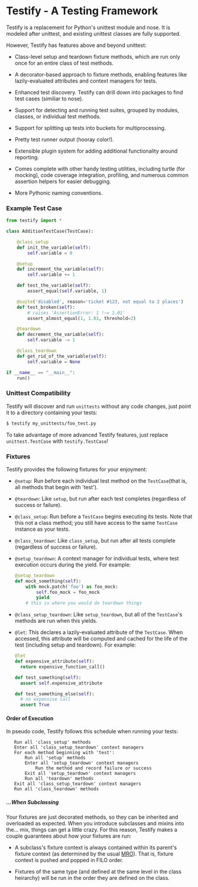 # Testify - A Testing Framework

Testify is a replacement for Python's unittest module and nose. It is modeled
after unittest, and existing unittest classes are fully supported.

However, Testify has features above and beyond unittest:

  - Class-level setup and teardown fixture methods, which are run only once for
    an entire class of test methods.

  - A decorator-based approach to fixture methods, enabling features like
    lazily-evaluated attributes and context managers for tests.

  - Enhanced test discovery. Testify can drill down into packages to find test
    cases (similiar to nose).

  - Support for detecting and running test suites, grouped by modules,
    classes, or individual test methods.

  - Support for splitting up tests into buckets for multiprocessing.

  - Pretty test runner output (hooray color!).

  - Extensible plugin system for adding additional functionality around
    reporting.

  - Comes complete with other handy testing utilities, including turtle (for
    mocking), code coverage integration, profiling, and numerous common
    assertion helpers for easier debugging.

  - More Pythonic naming conventions.

### Example Test Case

```python
from testify import *

class AdditionTestCase(TestCase):

    @class_setup
    def init_the_variable(self):
        self.variable = 0

    @setup
    def increment_the_variable(self):
        self.variable += 1

    def test_the_variable(self):
        assert_equal(self.variable, 1)

    @suite('disabled', reason='ticket #123, not equal to 2 places')
    def test_broken(self):
        # raises 'AssertionError: 1 !~= 1.01'
        assert_almost_equal(1, 1.01, threshold=2)

    @teardown
    def decrement_the_variable(self):
        self.variable -= 1

    @class_teardown
    def get_rid_of_the_variable(self):
        self.variable = None

if __name__ == "__main__":
    run()
```

### Unittest Compatibility

Testify will discover and run ``unittests`` without any code changes, just
point it to a directory containing your tests:

```bash
$ testify my_unittests/foo_test.py
```

To take advantage of more advanced Testify features, just replace
``unittest.TestCase`` with ``testify.TestCase``!

### Fixtures

Testify provides the following fixtures for your enjoyment:

  - ``@setup``: Run before each individual test method on the ``TestCase``(that
    is, all methods that begin with 'test').

  - ``@teardown``: Like ``setup``, but run after each test completes
    (regardless of success or failure).

  - ``@class_setup``: Run before a ``TestCase`` begins executing its tests.
    Note that this not a class method; you still have access to the same
    ``TestCase`` instance as your tests.

  - ``@class_teardown``: Like ``class_setup``, but run after all tests complete
    (regardless of success or failure).

  - ``@setup_teardown``: A context manager for individual tests, where test
    execution occurs during the yield. For example:

    ```python
    @setup_teardown
    def mock_something(self):
        with mock.patch('foo') as foo_mock:
            self.foo_mock = foo_mock
            yield
        # this is where you would do teardown things
    ```

  - ``@class_setup_teardown``: Like ``setup_teardown``, but all of the
    ``TestCase``'s methods are run when this yields.

  - ``@let``: This declares a lazily-evaluated attribute of the ``TestCase``.
    When accessed, this attribute will be computed and cached for the life of
    the test (including setup and teardown). For example:

    ```python
    @let
    def expensive_attribute(self):
      return expensive_function_call()

    def test_something(self):
      assert self.expensive_attribute

    def test_something_else(self):
      # no expensive call
      assert True
    ```

#### Order of Execution

In pseudo code, Testify follows this schedule when running your tests:

```
   Run all 'class_setup' methods
   Enter all 'class_setup_teardown' context managers
   For each method beginning with 'test':
       Run all 'setup' methods
       Enter all 'setup_teardown' context managers
           Run the method and record failure or success
       Exit all 'setup_teardown' context managers
       Run all 'teardown' methods
   Exit all 'class_setup_teardown' context managers
   Run all 'class_teardown' methods
```

##### ...When Subclassing

Your fixtures are just decorated methods, so they can be inherited and
overloaded as expected. When you introduce subclasses and mixins into the...
mix, things can get a little crazy. For this reason, Testify makes a couple
guarantees about how your fixtures are run:

 * A subclass's fixture context is always contained within its parent's fixture
   context (as determined by the usual
   [MRO](http://www.python.org/download/releases/2.3/mro/)). That is, fixture
   context is pushed and popped in FILO order.

 * Fixtures of the same type (and defined at the same level in the class
   heirarchy) will be run in the order they are defined on the class.

